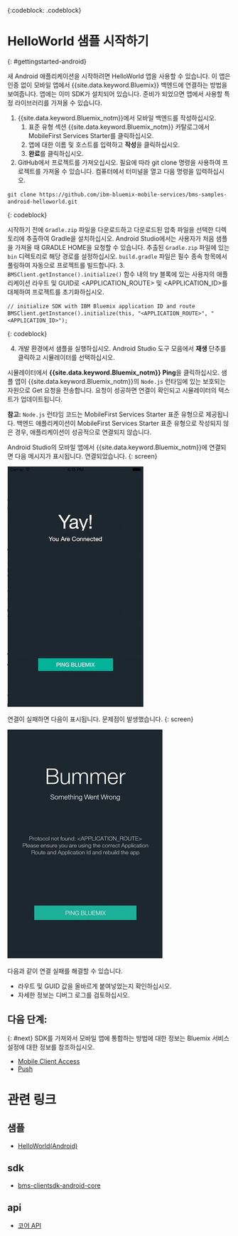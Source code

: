<!-- Attribute definitions -->
{:codeblock: .codeblock}

# HelloWorld 샘플 시작하기
{: #gettingstarted-android}

새 Android 애플리케이션을 시작하려면 HelloWorld 앱을 사용할 수 있습니다. 이 앱은 인증 없이 모바일 앱에서 {{site.data.keyword.Bluemix}} 백엔드에 연결하는 방법을 보여줍니다. 앱에는 이미 SDK가 설치되어 있습니다. 준비가 되었으면 앱에서 사용할 특정 라이브러리를 가져올 수 있습니다.

1. {{site.data.keyword.Bluemix_notm}}에서 모바일 백엔드를 작성하십시오.
    1. 표준 유형 섹션 {{site.data.keyword.Bluemix_notm}} 카탈로그에서 MobileFirst Services Starter를 클릭하십시오.
    2. 앱에 대한 이름 및 호스트를 입력하고 **작성**을 클릭하십시오.
    3. **완료**를 클릭하십시오.
2. GitHub에서 프로젝트를 가져오십시오. 필요에 따라 git clone 명령을 사용하여 프로젝트를 가져올 수 있습니다. 컴퓨터에서 터미널을 열고 다음 명령을 입력하십시오.
```
git clone https://github.com/ibm-bluemix-mobile-services/bms-samples-android-helloworld.git
```
{: codeblock}

시작하기 전에 `Gradle.zip` 파일을 다운로드하고 다운로드된 압축 파일을 선택한 디렉토리에 추출하여 Gradle을 설치하십시오. Android Studio에서는 사용자가 처음 샘플을 가져올 때 GRADLE HOME을 요청할 수 있습니다. 추출된 `Gradle.zip` 파일에 있는 `bin` 디렉토리로 해당 경로를 설정하십시오. `build.gradle` 파일은 필수 종속 항목에서 풀링하여 자동으로 프로젝트를 빌드합니다.
3. `BMSClient.getInstance().initialize()` 함수 내의 try 블록에 있는 사용자의 애플리케이션 라우트 및 GUID로 &lt;APPLICATION_ROUTE&gt; 및 &lt;APPLICATION_ID&gt;를 대체하여 프로젝트를 초기화하십시오.
```
// initialize SDK with IBM Bluemix application ID and route
BMSClient.getInstance().initialize(this, "<APPLICATION_ROUTE>", "<APPLICATION_ID>");
```
{: codeblock}

4. 개발 환경에서 샘플을 실행하십시오.
Android Studio 도구 모음에서 **재생** 단추를 클릭하고 시뮬레이터를 선택하십시오.

  시뮬레이터에서 **{{site.data.keyword.Bluemix_notm}} Ping**을 클릭하십시오. 샘플 앱이 {{site.data.keyword.Bluemix_notm}}의 `Node.js` 런타임에 있는 보호되는 자원으로 Get 요청을 전송합니다. 요청이 성공하면 연결이 확인되고 시뮬레이터의 텍스트가 업데이트됩니다.

  **참고:** `Node.js` 런타임 코드는 MobileFirst Services Starter 표준 유형으로 제공됩니다. 백엔드 애플리케이션이 MobileFirst Services Starter 표준 유형으로 작성되지 않은 경우, 애플리케이션이 성공적으로 연결되지 않습니다.

  Android Studio의 모바일 앱에서 {{site.data.keyword.Bluemix_notm}}에 연결되면 다음 메시지가 표시됩니다.
  연결되었습니다.
  {: screen}

  ![Hello World 애플리케이션이 {{site.data.keyword.Bluemix_notm}}에 연결됨](images/yayconnected.jpg "그림 1. Hello World 애플리케이션이 Bluemix에 연결됨")

  연결이 실패하면 다음이 표시됩니다.
  문제점이 발생했습니다.
  {: screen}

  ![Hello World 애플리케이션이 Bluemix에 연결되지 않음](images/bummer_android.jpg "그림 2. Hello World 애플리케이션이 Bluemix에 연결되지 않음")

  다음과 같이 연결 실패를 해결할 수 있습니다.
   * 라우트 및 GUID 값을 올바르게 붙여넣었는지 확인하십시오.
   * 자세한 정보는 디버그 로그를 검토하십시오.

## 다음 단계:
{: #next}
SDK를 가져와서 모바일 앱에 통합하는 방법에 대한 정보는 Bluemix 서비스 설정에 대한 정보를 참조하십시오.
   * [Mobile Client Access](../../services/mobileaccess/index.html)
   * [Push](../../services/mobilepush/index.html)

# 관련 링크

## 샘플
   * [HelloWorld(Android)](https://github.com/ibm-bluemix-mobile-services/bms-samples-android-helloworld)

## sdk
   * [bms-clientsdk-android-core](https://github.com/ibm-bluemix-mobile-services/bms-clientsdk-android-core)

## api
   * [코어 API](https://www.{DomainName}/docs/api/content/api/mobilefirst/android/core-api-doc/overview-summary.html)

